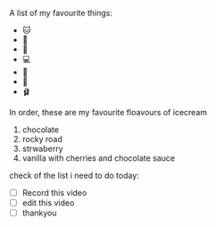 A list of my favourite things:
- 🐱
- 🐶
- 👶
- 💻
- 🍔
- 📓
- 🩰

In order, these are my favourite floavours of icecream
1. chocolate
2. rocky road
3. strwaberry
4. vanilla with cherries and chocolate sauce


check of the list i need to do today:
- [ ] Record this video
- [ ] edit this video
- [ ] thankyou
